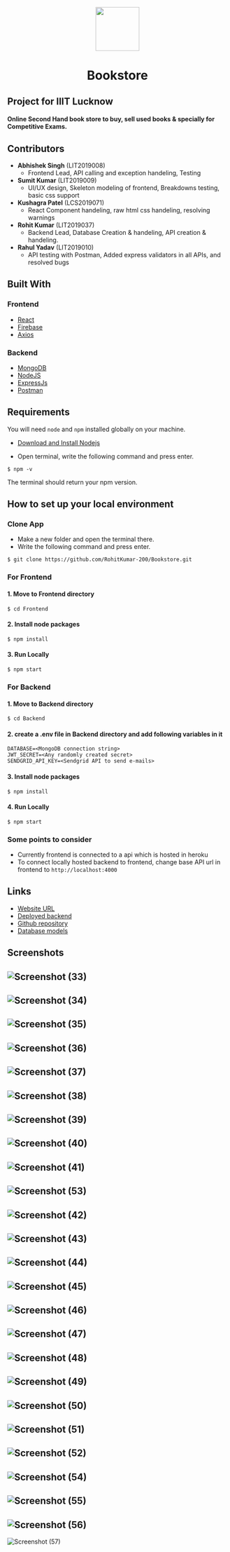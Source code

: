 <p align="center">
  <img src="https://raw.githubusercontent.com/Bookshlf-in/Website/main/public/images/smallLogo.png" width="100px" />
  <h1 align="center">Bookstore</h1>
</p>

## Project for IIIT Lucknow
#### Online Second Hand book store to buy, sell used books & specially for Competitive Exams.

## Contributors

- **Abhishek Singh** (LIT2019008)
  - Frontend Lead, API calling and exception handeling, Testing
- **Sumit Kumar** (LIT2019009)
  - UI/UX design, Skeleton modeling of frontend, Breakdowns testing, basic css support
- **Kushagra Patel** (LCS2019071)
  - React Component handeling, raw html css handeling, resolving warnings
- **Rohit Kumar** (LIT2019037)
  - Backend Lead, Database Creation & handeling, API creation & handeling.
- **Rahul Yadav** (LIT2019010)
  - API testing with Postman, Added express validators in all APIs, and resolved bugs

## Built With

### Frontend
- [React](https://reactjs.org)
- [Firebase](https://firebase.google.com/)
- [Axios](https://axios-http.com/docs/intro)

### Backend
- [MongoDB](https://www.mongodb.com/)
- [NodeJS](https://nodejs.org/en/)
- [ExpressJs](https://expressjs.com/)
- [Postman](https://www.postman.com/)

## Requirements

You will need `node` and `npm` installed globally on your machine.

- [Download and Install Nodejs](https://nodejs.org/en/download/)

- Open terminal, write the following command and press enter.

```
$ npm -v
```

The terminal should return your npm version.

## How to set up your local environment

### Clone App

- Make a new folder and open the terminal there.
- Write the following command and press enter.

```
$ git clone https://github.com/RohitKumar-200/Bookstore.git
```

### For Frontend

#### 1. Move to Frontend directory

```
$ cd Frontend
```

#### 2. Install node packages

```
$ npm install
```

#### 3. Run Locally

```
$ npm start
```

### For Backend

#### 1. Move to Backend directory

```
$ cd Backend
```

#### 2. create a .env file in Backend directory and add following variables in it

```
DATABASE=<MongoDB connection string>
JWT_SECRET=<Any randomly created secret>
SENDGRID_API_KEY=<Sendgrid API to send e-mails>
```

#### 3. Install node packages

```
$ npm install
```

#### 4. Run Locally

```
$ npm start
```

### Some points to consider

- Currently frontend is connected to a api which is hosted in heroku
- To connect locally hosted backend to frontend, change base API url in frontend to `http://localhost:4000`

## Links

* [Website URL](https://bookstore-in.web.app/)
* [Deployed backend](http://bookstore-in.herokuapp.com/)
* [Github repository](https://github.com/RohitKumar-200/Bookstore)
* [Database models](https://whimsical.com/database-9wXQGVEwVbm8UMYrUFGQsw)

## Screenshots
![Screenshot (33)](https://user-images.githubusercontent.com/55583961/141684651-70971915-1e61-40f0-9e33-fb14c21fcb9a.png)
---
![Screenshot (34)](https://user-images.githubusercontent.com/55583961/141684652-94eae67d-f8a2-4547-9111-76fbb53a87f5.png)
---
![Screenshot (35)](https://user-images.githubusercontent.com/55583961/141684654-fbab4734-7ea8-4ead-beda-17d00df262bb.png)
---
![Screenshot (36)](https://user-images.githubusercontent.com/55583961/141684656-7d0cb17a-b384-4b22-a436-b31130b5ad32.png)
---
![Screenshot (37)](https://user-images.githubusercontent.com/55583961/141684657-5b757cc4-c9d1-4b38-89b6-1ccb6a678bd2.png)
---
![Screenshot (38)](https://user-images.githubusercontent.com/55583961/141684658-2bbd4de2-713c-4274-bdbb-77b22259ab8f.png)
---
![Screenshot (39)](https://user-images.githubusercontent.com/55583961/141684659-07db48aa-8d8f-4110-895f-af76c565855e.png)
---
![Screenshot (40)](https://user-images.githubusercontent.com/55583961/141684660-620eac05-2e9b-45f8-92b3-da20e6b615d2.png)
---
![Screenshot (41)](https://user-images.githubusercontent.com/55583961/141684661-a72f4337-a0e7-420c-8d1e-9cd8fe23b2f5.png)
---
![Screenshot (53)](https://user-images.githubusercontent.com/55583961/141684678-09aebdb5-df49-4352-a839-2ac2c5d27062.png)
---
![Screenshot (42)](https://user-images.githubusercontent.com/55583961/141684662-165a5ec9-28b1-48a6-95ad-da897bf73453.png)
---
![Screenshot (43)](https://user-images.githubusercontent.com/55583961/141684663-2545929a-0a25-43fd-a63e-75e56d9663d2.png)
---
![Screenshot (44)](https://user-images.githubusercontent.com/55583961/141684664-cc0e76d7-2a2b-4e2d-8702-115b9fb7fb3a.png)
---
![Screenshot (45)](https://user-images.githubusercontent.com/55583961/141684666-6c9ec5d6-ab63-4385-b76d-1e426df09cc3.png)
---
![Screenshot (46)](https://user-images.githubusercontent.com/55583961/141684667-27dd6341-71e4-4165-9161-2e5ba78112fa.png)
---
![Screenshot (47)](https://user-images.githubusercontent.com/55583961/141684668-866d5742-fe5c-45a5-8c1f-aacbae1231d5.png)
---
![Screenshot (48)](https://user-images.githubusercontent.com/55583961/141684669-dd7fd84b-1b0a-483f-876f-a51796994800.png)
---
![Screenshot (49)](https://user-images.githubusercontent.com/55583961/141684670-44bfe618-1390-4f3e-a8ac-bf024b5c2144.png)
---
![Screenshot (50)](https://user-images.githubusercontent.com/55583961/141684672-f2f26fae-4a35-4c02-affd-569313578e8b.png)
---
![Screenshot (51)](https://user-images.githubusercontent.com/55583961/141684674-b384578f-a057-4e92-b17d-77f197013e77.png)
---
![Screenshot (52)](https://user-images.githubusercontent.com/55583961/141684676-765a7434-c25b-49f9-8731-4353840d8059.png)
---
![Screenshot (54)](https://user-images.githubusercontent.com/55583961/141684681-11a55b63-d676-4bb9-a883-ee1dbbfa5609.png)
---
![Screenshot (55)](https://user-images.githubusercontent.com/55583961/141684682-aa65e14a-33d0-4645-9cc0-4a0a0ef68750.png)
---
![Screenshot (56)](https://user-images.githubusercontent.com/55583961/141684684-7d109555-d9d5-49b5-b8db-fce328518e97.png)
---
![Screenshot (57)](https://user-images.githubusercontent.com/55583961/141684687-2c01ef70-073f-4efd-9337-cbc48817e496.png)

